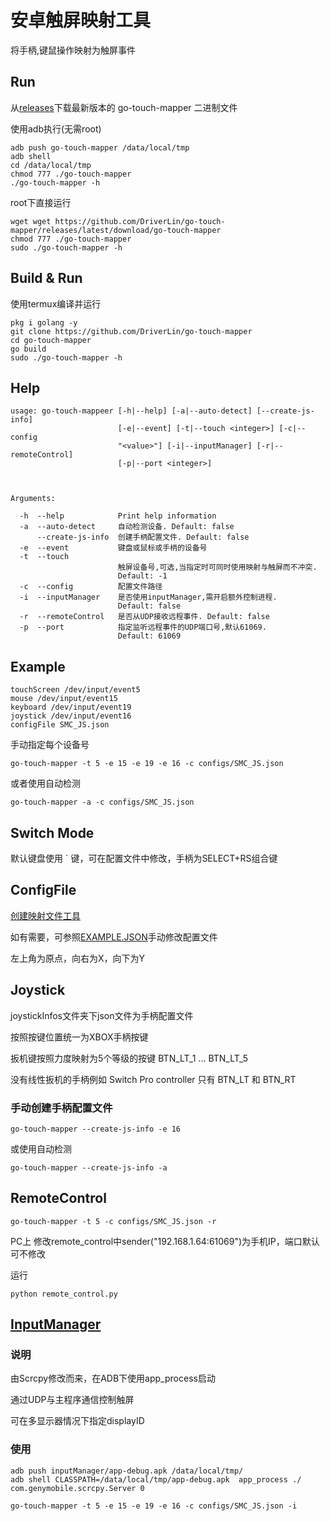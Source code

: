 # 安卓触屏映射工具

将手柄,键鼠操作映射为触屏事件

## Run

从[releases](https://github.com/DriverLin/go-touch-mapper/releases)下载最新版本的 go-touch-mapper 二进制文件

使用adb执行(无需root)
```
adb push go-touch-mapper /data/local/tmp
adb shell 
cd /data/local/tmp
chmod 777 ./go-touch-mapper
./go-touch-mapper -h
```

root下直接运行
```
wget wget https://github.com/DriverLin/go-touch-mapper/releases/latest/download/go-touch-mapper
chmod 777 ./go-touch-mapper
sudo ./go-touch-mapper -h
```

## Build & Run

使用termux编译并运行
```
pkg i golang -y
git clone https://github.com/DriverLin/go-touch-mapper
cd go-touch-mapper
go build
sudo ./go-touch-mapper -h
```

## Help

```
usage: go-touch-mappeer [-h|--help] [-a|--auto-detect] [--create-js-info]
                        [-e|--event] [-t|--touch <integer>] [-c|--config
                        "<value>"] [-i|--inputManager] [-r|--remoteControl]
                        [-p|--port <integer>]



Arguments:

  -h  --help            Print help information
  -a  --auto-detect     自动检测设备. Default: false
      --create-js-info  创建手柄配置文件. Default: false
  -e  --event           键盘或鼠标或手柄的设备号
  -t  --touch
                        触屏设备号,可选,当指定时可同时使用映射与触屏而不冲突.
                        Default: -1
  -c  --config          配置文件路径
  -i  --inputManager    是否使用inputManager,需开启额外控制进程.
                        Default: false
  -r  --remoteControl   是否从UDP接收远程事件. Default: false
  -p  --port            指定监听远程事件的UDP端口号,默认61069.
                        Default: 61069
```
## Example

```
touchScreen /dev/input/event5
mouse /dev/input/event15
keyboard /dev/input/event19
joystick /dev/input/event16
configFile SMC_JS.json 
```

手动指定每个设备号
```
go-touch-mapper -t 5 -e 15 -e 19 -e 16 -c configs/SMC_JS.json  
```
或者使用自动检测
```
go-touch-mapper -a -c configs/SMC_JS.json
```



## Switch Mode
默认键盘使用 ` 键，可在配置文件中修改，手柄为SELECT+RS组合键

## ConfigFile
[创建映射文件工具](https://driverlin.github.io/go-touch-mapper/build/)

如有需要，可参照[EXAMPLE.JSON](https://github.com/DriverLin/go-touch-mapper/blob/main/configs/EXAMPLE.JSON)手动修改配置文件

左上角为原点，向右为X，向下为Y

## Joystick
joystickInfos文件夹下json文件为手柄配置文件

按照按键位置统一为XBOX手柄按键

扳机键按照力度映射为5个等级的按键 BTN_LT_1 ... BTN_LT_5

没有线性扳机的手柄例如 Switch Pro controller 只有 BTN_LT 和 BTN_RT

### 手动创建手柄配置文件
```
go-touch-mapper --create-js-info -e 16 
```
或使用自动检测
```
go-touch-mapper --create-js-info -a
```

## RemoteControl
```
go-touch-mapper -t 5 -c configs/SMC_JS.json -r
```
PC上 修改remote_control中sender("192.168.1.64:61069")为手机IP，端口默认可不修改

运行

``` 
python remote_control.py 
```

## [InputManager](https://github.com/DriverLin/inputManager-touch-interface)
### 说明
由Scrcpy修改而来，在ADB下使用app_process启动

通过UDP与主程序通信控制触屏

可在多显示器情况下指定displayID

### 使用

```
adb push inputManager/app-debug.apk /data/local/tmp/
adb shell CLASSPATH=/data/local/tmp/app-debug.apk  app_process ./ com.genymobile.scrcpy.Server 0
```

```
go-touch-mapper -t 5 -e 15 -e 19 -e 16 -c configs/SMC_JS.json -i
```

